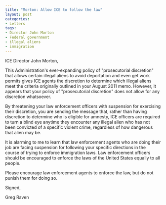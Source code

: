 ```yaml
---
title: "Morton: Allow ICE to follow the law"
layout: post
categories:
- Letters
tags:
- Director John Morton
- Federal government
- illegal aliens
- immigration
---
```


ICE Director John Morton,

This Administration's ever-expanding policy of "prosecutorial discretion" that allows certain illegal aliens to avoid deportation and even get work permits gives ICE agents the discretion to determine which illegal aliens meet the criteria originally outlined in your August 2011 memo. However, it appears that your policy of "prosecutorial discretion" does not allow for any discretion whatsoever.

By threatening your law enforcement officers with suspension for exercising their discretion, you are sending the message that, rather than having discretion to determine who is eligible for amnesty, ICE officers are required to turn a blind eye anytime they encounter any illegal alien who has not been convicted of a specific violent crime, regardless of how dangerous that alien may be.

It is alarming to me to learn that law enforcement agents who are doing their job are facing suspension for following your specific directions in the course of trying to enforce immigration laws. Law enforcement officers should be encouraged to enforce the laws of the United States equally to all people.

Please encourage law enforcement agents to enforce the law, but do not punish them for doing so.

Signed,

Greg Raven